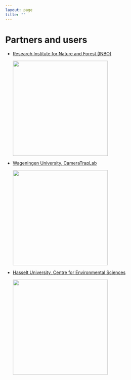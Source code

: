 ```yaml
---
layout: page
title: ""
---
```


# Partners and users 

* [Research Institute for Nature and Forest (INBO)](http://www.inbo.be/en)

  <img src="https://www.inbo.be/sites/all/themes/bootstrap_inbo/img/inbo/logo_nl.png" class="align-left" alt="" width="300"><br>

* [Wageningen University, CameraTrapLab](http://cameratraplab.org/) 

  <img src="https://www.wur.nl/upload/58340fb4-e33a-4d0b-af17-8d596fa93663_WUR_RGB_standard.png" class="align-left" alt="" width="300"><br>

* [Hasselt University, Centre for Environmental Sciences](https://www.uhasselt.be/CMK-en)

  <img src="https://www.uhasselt.be/images/logos/instituten/2017/CMK-groen-blok-eng.png" class="align-left" alt="" width="300"><br>
